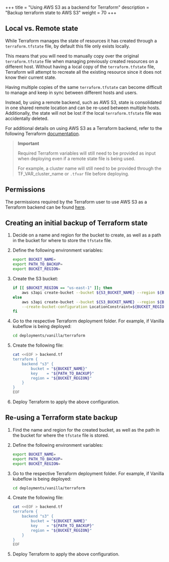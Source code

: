 +++
title = "Using AWS S3 as a backend for Terraform"
description = "Backup terraform state to AWS S3"
weight = 70
+++

## Local vs. Remote state

While Terraform manages the state of resources it has created through a `terraform.tfstate` file, by default this file only exists locally.

This means that you will need to manually copy over the original `terraform.tfstate` file when managing previously created resources on a different host. Without having a local copy of the `terraform.tfstate` file, Terraform will attempt to recreate all the existing resource since it does not know their current state.

Having multiple copies of the same `terraform.tfstate` can become difficult to manage and keep in sync between different hosts and users.

Instead, by using a remote backend, such as AWS S3, state is consolidated in one shared remote location and can be re-used between multiple hosts. Additionally, the state will not be lost if the local `terraform.tfstate` file was accidentally deleted.

For additional details on using AWS S3 as a Terraform backend, refer to the following Terraform [documentation](https://developer.hashicorp.com/terraform/language/settings/backends/s3#s3).

> **Important**
>
> Required Terraform variables will still need to be provided as input when deploying even if a remote state file is being used.
>
> For example, a cluster name will still need to be provided through the TF_VAR_cluster_name or `.tfvar` file before deploying.


## Permissions

The permissions required by the Terraform user to use AWS S3 as a Terraform backend can be found [here](https://developer.hashicorp.com/terraform/language/settings/backends/s3#s3-bucket-permissions).

## Creating an initial backup of Terraform state

1. Decide on a name and region for the bucket to create, as well as a path in the bucket for where to store the `tfstate` file.

1. Define the following environment variables:
    ```sh
    export BUCKET_NAME=
    export PATH_TO_BACKUP=
    export BUCKET_REGION=
    ```

1. Create the S3 bucket:
    ```sh
    if [[ $BUCKET_REGION == "us-east-1" ]]; then
        aws s3api create-bucket --bucket ${S3_BUCKET_NAME} --region ${BUCKET_REGION}
    else
        aws s3api create-bucket --bucket ${S3_BUCKET_NAME} --region ${BUCKET_REGION} \
        --create-bucket-configuration LocationConstraint=${BUCKET_REGION}
    fi
    ```

1. Go to the respective Terraform deployment folder. For example, if Vanilla kubeflow is being deployed:
    ```sh
    cd deployments/vanilla/terraform
    ```

1. Create the following file:
    ```sh
    cat <<EOF > backend.tf
    terraform {
        backend "s3" {
            bucket = "${BUCKET_NAME}"
            key    = "${PATH_TO_BACKUP}"
            region = "${BUCKET_REGION}"
        }
    }
    EOF
    ```

1. Deploy Terraform to apply the above configuration.

## Re-using a Terraform state backup

1. Find the name and region for the created bucket, as well as the path in the bucket for where the `tfstate` file is stored.

1. Define the following environment variables:
    ```sh
    export BUCKET_NAME=
    export PATH_TO_BACKUP=
    export BUCKET_REGION=
    ```

1. Go to the respective Terraform deployment folder. For example, if Vanilla kubeflow is being deployed:
    ```sh
    cd deployments/vanilla/terraform
    ```

1. Create the following file:
    ```sh
    cat <<EOF > backend.tf
    terraform {
        backend "s3" {
            bucket = "${BUCKET_NAME}"
            key    = "${PATH_TO_BACKUP}"
            region = "${BUCKET_REGION}"
        }
    }
    EOF
    ```

1. Deploy Terraform to apply the above configuration.
